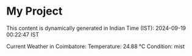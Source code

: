 # My Project

This content is dynamically generated in Indian Time (IST): 2024-09-19 00:22:47 IST


Current Weather in Coimbatore:
Temperature: 24.88 °C
Condition: mist
